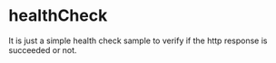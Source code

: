 # healthCheck
It is just a simple health check sample to verify if the http response is succeeded or not.
